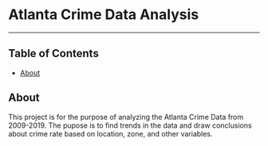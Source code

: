 # Atlanta Crime Data Analysis
---

## Table of Contents

- [About](#about)


## About <a name = "about"></a>

This project is for the purpose of analyzing the Atlanta Crime Data from 2009-2019. 
The pupose is to find trends in the data and draw conclusions about crime rate based on location, zone, and other variables.